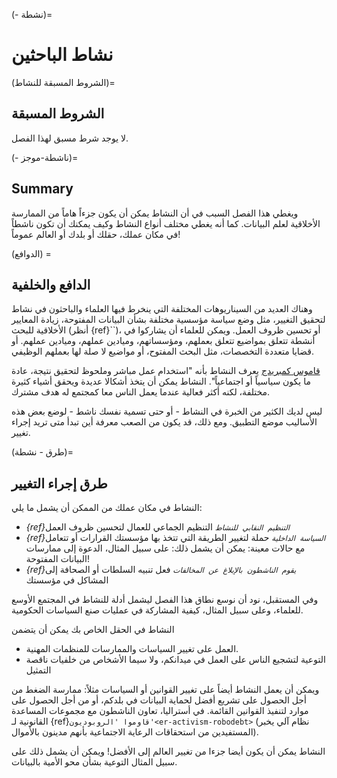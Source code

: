 (- نشطة)=
# نشاط الباحثين

(الشروط المسبقة للنشاط)=
## الشروط المسبقة

لا يوجد شرط مسبق لهذا الفصل.

(- ناشطة-موجز)=
## Summary

ويغطي هذا الفصل السبب في أن النشاط يمكن أن يكون جزءاً هاماً من الممارسة الأخلاقية لعلم البيانات. كما أنه يغطي مختلف أنواع النشاط وكيف يمكنك أن تكون ناشطاً في مكان عملك، حقلك أو بلدك أو العالم عموماً!

(الدوافع) =
## الدافع والخلفية

وهناك العديد من السيناريوهات المختلفة التي ينخرط فيها العلماء والباحثون في نشاط لتحقيق التغيير، مثل وضع سياسة مؤسسية مختلفة بشأن البيانات المفتوحة، زيادة المعايير الأخلاقية للبحث (أنظر {ref}``)، أو تحسين ظروف العمل. ويمكن للعلماء أن يشاركوا في أنشطة تتعلق بمواضيع تتعلق بعملهم، ومؤسساتهم، وميادين عملهم، وميادين عملهم. أو قضايا متعددة التخصصات، مثل البحث المفتوح، أو مواضيع لا صلة لها بعملهم الوظيفي.

[قاموس كمبريدج](https://dictionary.cambridge.org/dictionary/english/activism) يعرف النشاط بأنه "استخدام عمل مباشر وملحوظ لتحقيق نتيجة، عادة ما يكون سياسياً أو اجتماعياً". النشاط يمكن أن يتخذ أشكالا عديدة ويحقق أشياء كثيرة مختلفة، لكنه أكثر فعالية عندما يعمل الناس معا كمجتمع له هدف مشترك.

ليس لديك الكثير من الخبرة في النشاط - أو حتى تسمية نفسك ناشط - لوضع بعض هذه الأساليب موضع التطبيق. ومع ذلك، قد يكون من الصعب معرفة أين تبدأ متى تريد إجراء تغيير.

(طرق - نشطة)=
## طرق إجراء التغيير

النشاط في مكان عملك من الممكن أن يشمل ما يلي:
* *{ref}`التنظيم النقابي للنشاط`* التنظيم الجماعي للعمال لتحسين ظروف العمل
* *{ref}`السياسة الداخلية`* حملة لتغيير الطريقة التي تتخذ بها مؤسستك القرارات أو تتعامل مع حالات معينة: يمكن أن يشمل ذلك: على سبيل المثال، الدعوة إلى ممارسات البيانات المفتوحة!
* *{ref}`يقوم الناشطون بالإبلاغ عن المخالفات`* فعل تنبيه السلطات أو الصحافة إلى المشاكل في مؤسستك

وفي المستقبل، نود أن نوسع نطاق هذا الفصل ليشمل أدلة للنشاط في المجتمع الأوسع للعلماء، وعلى سبيل المثال، كيفية المشاركة في عمليات صنع السياسات الحكومية.

النشاط في الحقل الخاص بك يمكن أن يتضمن
* العمل على تغيير السياسات والممارسات للمنظمات المهنية.
* التوعية لتشجيع الناس على العمل في ميدانكم، ولا سيما الأشخاص من خلفيات ناقصة التمثيل

ويمكن أن يعمل النشاط أيضاً على تغيير القوانين أو السياسات مثلاً: ممارسة الضغط من أجل الحصول على تشريع أفضل لحماية البيانات في بلدكم، أو من أجل الحصول على موارد لتنفيذ القوانين القائمة. في أستراليا، تعاون الناشطون مع مجموعات المساعدة القانونية لـ {ref}`قاوموا 'الروبوديون'<er-activism-robodebt>` (نظام آلي يخبر المستفيدين من استحقاقات الرعاية الاجتماعية بأنهم مدينون بالأموال).

النشاط يمكن أن يكون أيضا جزءا من تغيير العالم إلى الأفضل! ويمكن أن يشمل ذلك على سبيل المثال التوعية بشأن محو الأمية بالبيانات.
